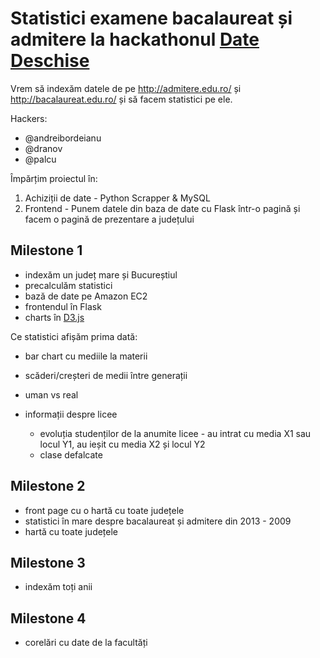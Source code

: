 # Statistici examene bacalaureat și admitere la hackathonul [Date Deschise](datedeschise.ro)

Vrem să indexăm datele de pe http://admitere.edu.ro/ și http://bacalaureat.edu.ro/ și să facem statistici pe ele.

Hackers:

- @andreibordeianu
- @dranov
- @palcu

Împărțim proiectul în:

1. Achiziții de date - Python Scrapper & MySQL
2. Frontend - Punem datele din baza de date cu Flask într-o pagină și facem o pagină de prezentare a județului

## Milestone 1

- indexăm un județ mare și Bucureștiul
- precalculăm statistici
- bază de date pe Amazon EC2
- frontendul în Flask
- charts în [D3.js](http://d3js.org/)

Ce statistici afișăm prima dată:

- bar chart cu mediile la materii
- scăderi/creșteri de medii între generații
- uman vs real
- informații despre licee

    - evoluția studenților de la anumite licee - au intrat cu media X1 sau locul Y1, au ieșit cu media X2 și locul Y2
    - clase defalcate

## Milestone 2

- front page cu o hartă cu toate județele
- statistici în mare despre bacalaureat și admitere din 2013 - 2009
- hartă cu toate județele

## Milestone 3

- indexăm toți anii

## Milestone 4

- corelări cu date de la facultăți
